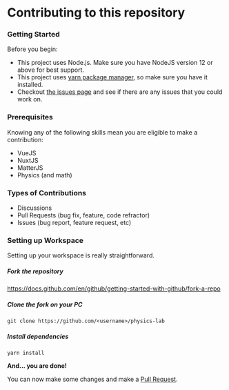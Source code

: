 # Contributing to this repository

### Getting Started

Before you begin:

- This project uses Node.js. Make sure you have NodeJS version 12 or above for best support.
- This project uses [yarn package manager](https://yarnpkg.com/), so make sure you have it installed.
- Checkout [the issues page](https://github.com/milan090/physics-lab/issues) and see if there are any issues that you could work on.

### Prerequisites

Knowing any of the following skills mean you are eligible to make a contribution:

- VueJS
- NuxtJS
- MatterJS
- Physics (and math)

### Types of Contributions

- Discussions
- Pull Requests (bug fix, feature, code refractor)
- Issues (bug report, feature request, etc)

### Setting up Workspace

Setting up your workspace is really straightforward.

##### Fork the repository

https://docs.github.com/en/github/getting-started-with-github/fork-a-repo

##### Clone the fork on your PC

`git clone https://github.com/<username>/physics-lab`

##### Install dependencies

`yarn install`

**And... you are done!**

You can now make some changes and make a [Pull Request](https://docs.github.com/en/github/collaborating-with-issues-and-pull-requests/about-pull-requests).
